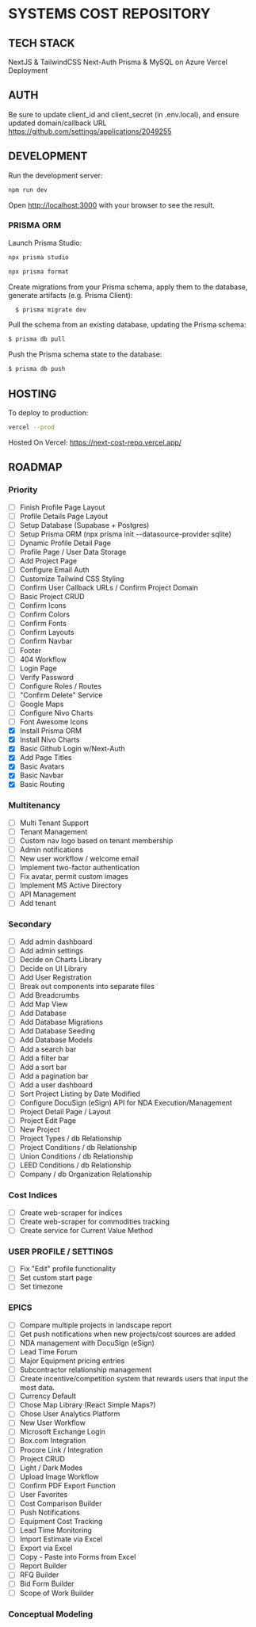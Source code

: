 # SYSTEMS COST REPOSITORY

## TECH STACK

NextJS & TailwindCSS
Next-Auth
Prisma & MySQL on Azure
Vercel Deployment

## AUTH
Be sure to update client_id and client_secret (in .env.local), and ensure  updated domain/callback URL
https://github.com/settings/applications/2049255
## DEVELOPMENT

Run the development server:

```bash
npm run dev
```

Open [http://localhost:3000](http://localhost:3000) with your browser to see the result.

### PRISMA ORM

Launch Prisma Studio:

```bash
npx prisma studio
```

```bash
npx prisma format
```

Create migrations from your Prisma schema, apply them to the database, generate artifacts (e.g. Prisma Client):

```bash
  $ prisma migrate dev
```

Pull the schema from an existing database, updating the Prisma schema:

```bash
$ prisma db pull
```

Push the Prisma schema state to the database:

```bash
$ prisma db push
```

## HOSTING

To deploy to production:
```bash
vercel --prod
```

Hosted On Vercel: https://next-cost-repo.vercel.app/

## ROADMAP

### Priority
- [ ] Finish Profile Page Layout
- [ ] Profile Details Page Layout
- [ ] Setup Database (Supabase + Postgres)
- [ ] Setup Prisma ORM (npx prisma init --datasource-provider sqlite)
- [ ] Dynamic Profile Detail Page
- [ ] Profile Page / User Data Storage
- [ ] Add Project Page
- [ ] Configure Email Auth
- [ ] Customize Tailwind CSS Styling
- [ ] Confirm User Callback URLs / Confirm Project Domain
- [ ] Basic Project CRUD
- [ ] Confirm Icons
- [ ] Confirm Colors
- [ ] Confirm Fonts
- [ ] Confirm Layouts
- [ ] Confirm Navbar
- [ ] Footer
- [ ] 404 Workflow
- [ ] Login Page
- [ ] Verify Password
- [ ] Configure Roles / Routes
- [ ] "Confirm Delete" Service
- [ ] Google Maps
- [ ] Configure Nivo Charts
- [ ] Font Awesome Icons
- [X] Install Prisma ORM
- [X] Install Nivo Charts
- [X] Basic Github Login w/Next-Auth
- [X] Add Page Titles
- [X] Basic Avatars
- [X] Basic Navbar
- [X] Basic Routing
### Multitenancy

- [ ] Multi Tenant Support
- [ ] Tenant Management
- [ ] Custom nav logo based on tenant membership
- [ ] Admin notifications
- [ ] New user workflow / welcome email
- [ ] Implement two-factor authentication
- [ ] Fix avatar, permit custom images
- [ ] Implement MS Active Directory
- [ ] API Management
- [ ] Add tenant

### Secondary

- [ ] Add admin dashboard
- [ ] Add admin settings
- [ ] Decide on Charts Library
- [ ] Decide on UI Library
- [ ] Add User Registration
- [ ] Break out components into separate files
- [ ] Add Breadcrumbs
- [ ] Add Map View
- [ ] Add Database
- [ ] Add Database Migrations
- [ ] Add Database Seeding
- [ ] Add Database Models
- [ ] Add a search bar
- [ ] Add a filter bar
- [ ] Add a sort bar
- [ ] Add a pagination bar
- [ ] Add a user dashboard
- [ ] Sort Project Listing by Date Modified
- [ ] Configure DocuSign (eSign) API for NDA Execution/Management
- [ ] Project Detail Page / Layout
- [ ] Project Edit Page
- [ ] New Project
- [ ] Project Types / db Relationship
- [ ] Project Conditions / db Relationship
- [ ] Union Conditions / db Relationship
- [ ] LEED Conditions / db Relationship
- [ ] Company / db Organization Relationship

### Cost Indices

- [ ] Create web-scraper for indices
- [ ] Create web-scraper for commodities tracking
- [ ] Create service for Current Value Method

### USER PROFILE / SETTINGS

- [ ] Fix "Edit" profile functionality
- [ ] Set custom start page
- [ ] Set timezone

### EPICS

- [ ] Compare multiple projects in landscape report
- [ ] Get push notifications when new projects/cost sources are added
- [ ] NDA management with DocuSign (eSign)
- [ ] Lead Time Forum
- [ ] Major Equipment pricing entries
- [ ] Subcontractor relationship management
- [ ] Create incentive/competition system that rewards users that input the most data.
- [ ] Currency Default
- [ ] Chose Map Library (React Simple Maps?)
- [ ] Chose User Analytics Platform
- [ ] New User Workflow
- [ ] Microsoft Exchange Login
- [ ] Box.com Integration
- [ ] Procore Link / Integration
- [ ] Project CRUD
- [ ] Light / Dark Modes
- [ ] Upload Image Workflow
- [ ] Confirm PDF Export Function
- [ ] User Favorites
- [ ] Cost Comparison Builder
- [ ] Push Notifications
- [ ] Equipment Cost Tracking
- [ ] Lead Time Monitoring
- [ ] Import Estimate via Excel
- [ ] Export via Excel
- [ ] Copy - Paste into Forms from Excel
- [ ] Report Builder
- [ ] RFQ Builder
- [ ] Bid Form Builder
- [ ] Scope of Work Builder

### Conceptual Modeling
